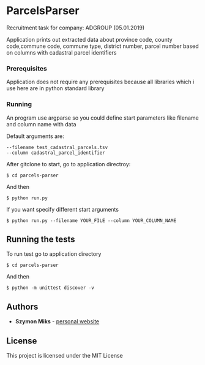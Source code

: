 # ParcelsParser

Recruitment task for company: ADGROUP (05.01.2019)

Application prints out extracted data about province code, county code,commune code, commune type, district number, parcel number based on columns with cadastral parcel identifiers

### Prerequisites

Application does not require any prerequisites because all libraries which i use here are in python standard library 

### Running

An program use argparse so you could define start parameters like filename and column name with data

Default arguments are:
```
--filename test_cadastral_parcels.tsv
--column cadastral_parcel_identifier
```

After gitclone to start, go to application directroy:
```
$ cd parcels-parser
```
And then
```
$ python run.py
```

If you want specify different start arguments

```
$ python run.py --filename YOUR_FILE --column YOUR_COLUMN_NAME
```

## Running the tests

To run test go to application directory
```
$ cd parcels-parser
```
And then
```
$ python -m unittest discover -v
```

## Authors

* **Szymon Miks** - [personal website](https://szymonmiks.pl/)


## License

This project is licensed under the MIT License

